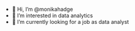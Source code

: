 - 👋 Hi, I’m @monikahadge
- 👀 I’m interested in data analytics
- 🌱 I’m currently looking for a job as data analyst

  

<!---
monikahadge/monikahadge is a ✨ special ✨ repository because its `README.md` (this file) appears on your GitHub profile.
You can click the Preview link to take a look at your changes.
--->
